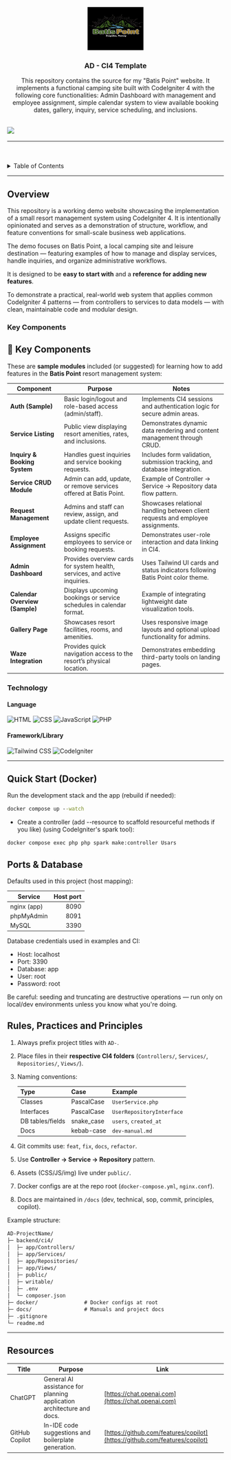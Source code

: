 <a name="readme-top"></a>

<br/>
<br/>

<div align="center">
  <a href="https://github.com/Kirkiee">
    <img src="backend/public/assets/images/logo.jpg" alt="Nyebe" width="130" height="100">
  </a>
<!-- * Title Section -->
  <h3 align="center">AD - CI4 Template</h3>
</div>

<!-- * Description Section -->
<div align="center">
This repository contains the source for my "Batis Point" website. It implements a functional camping site built with CodeIgniter 4 with the following core functionalities: Admin Dashboard with management and employee assignment, simple calendar system to view available booking dates, gallery, inquiry, service scheduling, and inclusions. 
</div>

<br/>

![](https://visit-counter.vercel.app/counter.png?page=Kirkiee/CI4-Batis-Point)

<!-- ! Make sure it was similar to your github -->

---

<br/>
<br/>

<details>
  <summary>Table of Contents</summary>
  <ol>
    <li>
      <a href="#overview">Overview</a>
      <ol>
        <li>
          <a href="#key-components">Key Components</a>
        </li>
        <li>
          <a href="#technology">Technology</a>
        </li>
      </ol>
    </li>
    <li>
      <a href="#rules-practices-and-principles">Rules, Practices and Principles</a>
    </li>
    <li>
      <a href="#resources">Resources</a>
    </li>
  </ol>
</details>

---

## Overview

This repository is a working demo website showcasing the implementation of a small resort management system using CodeIgniter 4.
It is intentionally opinionated and serves as a demonstration of structure, workflow, and feature conventions for small-scale business web applications.

The demo focuses on Batis Point, a local camping site and leisure destination — featuring examples of how to manage and display services, handle inquiries, and organize administrative workflows.

It is designed to be **easy to start with** and a **reference for adding new features**.

To demonstrate a practical, real-world web system that applies common CodeIgniter 4 patterns — from controllers to services to data models — with clean, maintainable code and modular design.

### Key Components

## 🧱 Key Components

These are **sample modules** included (or suggested) for learning how to add features in the **Batis Point** resort management system:

| Component | Purpose | Notes |
| ---------- | -------- | ----- |
| **Auth (Sample)** | Basic login/logout and role-based access (admin/staff). | Implements CI4 sessions and authentication logic for secure admin areas. |
| **Service Listing** | Public view displaying resort amenities, rates, and inclusions. | Demonstrates dynamic data rendering and content management through CRUD. |
| **Inquiry & Booking System** | Handles guest inquiries and service booking requests. | Includes form validation, submission tracking, and database integration. |
| **Service CRUD Module** | Admin can add, update, or remove services offered at Batis Point. | Example of Controller → Service → Repository data flow pattern. |
| **Request Management** | Admins and staff can review, assign, and update client requests. | Showcases relational handling between client requests and employee assignments. |
| **Employee Assignment** | Assigns specific employees to service or booking requests. | Demonstrates user-role interaction and data linking in CI4. |
| **Admin Dashboard** | Provides overview cards for system health, services, and active inquiries. | Uses Tailwind UI cards and status indicators following Batis Point color theme. |
| **Calendar Overview (Sample)** | Displays upcoming bookings or service schedules in calendar format. | Example of integrating lightweight date visualization tools. |
| **Gallery Page** | Showcases resort facilities, rooms, and amenities. | Uses responsive image layouts and optional upload functionality for admins. |
| **Waze Integration** | Provides quick navigation access to the resort’s physical location. | Demonstrates embedding third-party tools on landing pages. |


 <!-- ! Start simple. Use these modules as **learning samples**; extend or replace them based on your project’s needs. -->

### Technology

#### Language

![HTML](https://img.shields.io/badge/HTML-E34F26?style=for-the-badge\&logo=html5\&logoColor=white)
![CSS](https://img.shields.io/badge/CSS-1572B6?style=for-the-badge\&logo=css3\&logoColor=white)
![JavaScript](https://img.shields.io/badge/JavaScript-F7DF1E?style=for-the-badge\&logo=javascript\&logoColor=white)
![PHP](https://img.shields.io/badge/PHP-777BB4?style=for-the-badge\&logo=php\&logoColor=white)

#### Framework/Library

![Tailwind CSS](https://img.shields.io/badge/Tailwind_CSS-06B6D4?style=for-the-badge\&logo=tailwindcss\&logoColor=white)
![CodeIgniter](https://img.shields.io/badge/CodeIgniter-EF4223?style=for-the-badge\&logo=codeigniter\&logoColor=white)


<!-- ! Keep only the used technology -->

---

## Quick Start (Docker)

Run the development stack and the app (rebuild if needed):

```cmd
docker compose up --watch
```

- Create a controller (add --resource to scaffold resourceful methods if you like) (using CodeIgniter's spark tool):
```cmd
docker compose exec php php spark make:controller Usars
```

## Ports & Database

Defaults used in this project (host mapping):

| Service     | Host port |
|-------------|-----------:|
| nginx (app) | 8090      |
| phpMyAdmin  | 8091      |
| MySQL       | 3390      |

Database credentials used in examples and CI:

- Host: localhost
- Port: 3390
- Database: app
- User: root
- Password: root

Be careful: seeding and truncating are destructive operations — run only on local/dev environments unless you know what you're doing.

## Rules, Practices and Principles

<!-- ! Dont Revise this -->

1. Always prefix project titles with `AD-`.
2. Place files in their **respective CI4 folders** (`Controllers/`, `Services/`, `Repositories/`, `Views/`).
3. Naming conventions:

   | Type             | Case        | Example                   |
   | ---------------- | ----------- | ------------------------- |
   | Classes          | PascalCase  | `UserService.php`         |
   | Interfaces       | PascalCase  | `UserRepositoryInterface` |
   | DB tables/fields | snake\_case | `users`, `created_at`     |
   | Docs             | kebab-case  | `dev-manual.md`           |

4. Git commits use: `feat`, `fix`, `docs`, `refactor`.
5. Use **Controller → Service → Repository** pattern.
6. Assets (CSS/JS/img) live under `public/`.
7. Docker configs are at the repo root (`docker-compose.yml`, `nginx.conf`).
8. Docs are maintained in `/docs` (dev, technical, sop, commit, principles, copilot).

Example structure:

```
AD-ProjectName/
├─ backend/ci4/
│  ├─ app/Controllers/
│  ├─ app/Services/
│  ├─ app/Repositories/
│  ├─ app/Views/
│  ├─ public/
│  ├─ writable/
│  ├─ .env
│  └─ composer.json
├─ docker/               # Docker configs at root
├─ docs/                 # Manuals and project docs
├─ .gitignore
└─ readme.md
```

<!-- ! Dont Revise this -->

---

## Resources

| Title                   | Purpose                                                               | Link                                                                       |
| ----------------------- | --------------------------------------------------------------------- | -------------------------------------------------------------------------- |
| ChatGPT                 | General AI assistance for planning application architecture and docs. | [https://chat.openai.com](https://chat.openai.com)                         |
| GitHub Copilot          | In-IDE code suggestions and boilerplate generation.                   | [https://github.com/features/copilot](https://github.com/features/copilot) |


<!-- ! Add what tools aided you -->
